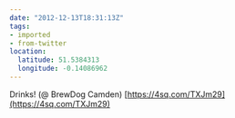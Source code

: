 ```yaml
---
date: "2012-12-13T18:31:13Z"
tags:
- imported
- from-twitter
location:
  latitude: 51.5384313
  longitude: -0.14086962
---
```

Drinks\! \(@ BrewDog Camden\) [https://4sq.com/TXJm29](https://4sq.com/TXJm29)
